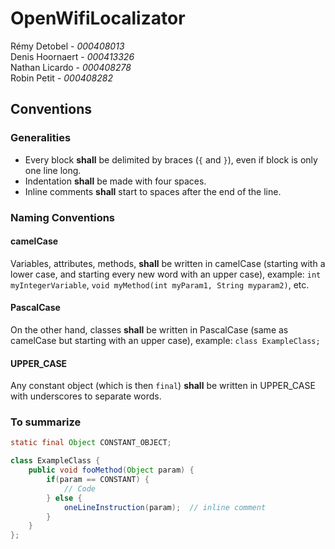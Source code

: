 # OpenWifiLocalizator

Rémy Detobel - *000408013*  
Denis Hoornaert - *000413326*  
Nathan Licardo - *000408278*  
Robin Petit - *000408282*


## Conventions

### Generalities

+ Every block **shall** be delimited by braces (`{` and `}`), even if block is only one line long.
+ Indentation **shall** be made with four spaces.
+ Inline comments **shall** start to spaces after the end of the line.

### Naming Conventions

#### camelCase

Variables, attributes, methods, **shall** be written in camelCase (starting with a lower case, and starting every
new word with an upper case), example: `int myIntegerVariable`, `void myMethod(int myParam1, String myparam2)`, etc.

#### PascalCase

On the other hand, classes **shall** be written in PascalCase (same as camelCase but starting with an upper case),
example: `class ExampleClass;`

#### UPPER_CASE

Any constant object (which is then `final`) **shall** be written in UPPER_CASE with underscores to separate words.

### To summarize

```java
static final Object CONSTANT_OBJECT;

class ExampleClass {
    public void fooMethod(Object param) {
        if(param == CONSTANT) {
            // Code
        } else {
            oneLineInstruction(param);  // inline comment
        }
    }
};
```

